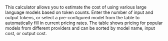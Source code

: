 This calculator allows you to estimate the cost of using various large language models based on token counts. Enter the number of input and output tokens, or select a pre-configured model from the table to automatically fill in current pricing rates. The table shows pricing for popular models from different providers and can be sorted by model name, input cost, or output cost.

<!-- Generated from commit: 354b7f5120e93b777eefcce7661106c2a8b63fa6 -->